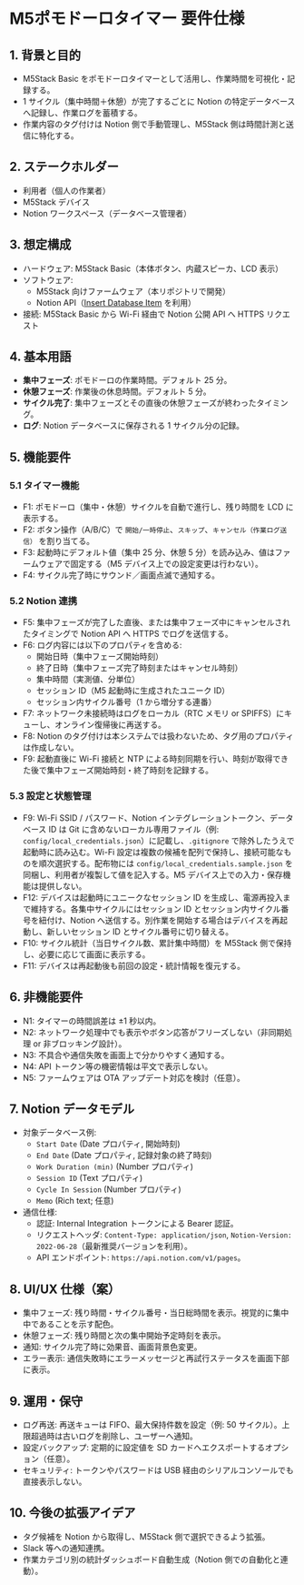 ﻿# M5ポモドーロタイマー 要件仕様

## 1. 背景と目的
- M5Stack Basic をポモドーロタイマーとして活用し、作業時間を可視化・記録する。
- 1 サイクル（集中時間＋休憩）が完了するごとに Notion の特定データベースへ記録し、作業ログを蓄積する。
- 作業内容のタグ付けは Notion 側で手動管理し、M5Stack 側は時間計測と送信に特化する。

## 2. ステークホルダー
- 利用者（個人の作業者）
- M5Stack デバイス
- Notion ワークスペース（データベース管理者）

## 3. 想定構成
- ハードウェア: M5Stack Basic（本体ボタン、内蔵スピーカ、LCD 表示）
- ソフトウェア:
  - M5Stack 向けファームウェア（本リポジトリで開発）
  - Notion API（[Insert Database Item](https://developers.notion.com/reference/post-page) を利用）
- 接続: M5Stack Basic から Wi-Fi 経由で Notion 公開 API へ HTTPS リクエスト

## 4. 基本用語
- **集中フェーズ**: ポモドーロの作業時間。デフォルト 25 分。
- **休憩フェーズ**: 作業後の休息時間。デフォルト 5 分。
- **サイクル完了**: 集中フェーズとその直後の休憩フェーズが終わったタイミング。
- **ログ**: Notion データベースに保存される 1 サイクル分の記録。

## 5. 機能要件
### 5.1 タイマー機能
- F1: ポモドーロ（集中・休憩）サイクルを自動で進行し、残り時間を LCD に表示する。
- F2: ボタン操作（A/B/C）で `開始/一時停止`、`スキップ`、`キャンセル（作業ログ送信）` を割り当てる。
- F3: 起動時にデフォルト値（集中 25 分、休憩 5 分）を読み込み、値はファームウェアで固定する（M5 デバイス上での設定変更は行わない）。
- F4: サイクル完了時にサウンド／画面点滅で通知する。

### 5.2 Notion 連携
- F5: 集中フェーズが完了した直後、または集中フェーズ中にキャンセルされたタイミングで Notion API へ HTTPS でログを送信する。
- F6: ログ内容には以下のプロパティを含める:
  - 開始日時（集中フェーズ開始時刻）
  - 終了日時（集中フェーズ完了時刻またはキャンセル時刻）
  - 集中時間（実測値、分単位）
  - セッション ID（M5 起動時に生成されたユニーク ID）
  - セッション内サイクル番号（1 から増分する連番）
- F7: ネットワーク未接続時はログをローカル（RTC メモリ or SPIFFS）にキューし、オンライン復帰後に再送する。
- F8: Notion のタグ付けは本システムでは扱わないため、タグ用のプロパティは作成しない。
- F9: 起動直後に Wi-Fi 接続と NTP による時刻同期を行い、時刻が取得できた後で集中フェーズ開始時刻・終了時刻を記録する。

### 5.3 設定と状態管理
- F9: Wi-Fi SSID / パスワード、Notion インテグレーショントークン、データベース ID は Git に含めないローカル専用ファイル（例: `config/local_credentials.json`）に記載し、`.gitignore` で除外したうえで起動時に読み込む。Wi-Fi 設定は複数の候補を配列で保持し、接続可能なものを順次選択する。配布物には `config/local_credentials.sample.json` を同梱し、利用者が複製して値を記入する。M5 デバイス上での入力・保存機能は提供しない。
- F12: デバイスは起動時にユニークなセッション ID を生成し、電源再投入まで維持する。各集中サイクルにはセッション ID とセッション内サイクル番号を紐付け、Notion へ送信する。別作業を開始する場合はデバイスを再起動し、新しいセッション ID とサイクル番号に切り替える。
- F10: サイクル統計（当日サイクル数、累計集中時間）を M5Stack 側で保持し、必要に応じて画面に表示する。
- F11: デバイスは再起動後も前回の設定・統計情報を復元する。

## 6. 非機能要件
- N1: タイマーの時間誤差は ±1 秒以内。
- N2: ネットワーク処理中でも表示やボタン応答がフリーズしない（非同期処理 or 非ブロッキング設計）。
- N3: 不具合や通信失敗を画面上で分かりやすく通知する。
- N4: API トークン等の機密情報は平文で表示しない。
- N5: ファームウェアは OTA アップデート対応を検討（任意）。

## 7. Notion データモデル
- 対象データベース例:
  - `Start Date` (Date プロパティ, 開始時刻)
  - `End Date` (Date プロパティ, 記録対象の終了時刻)
  - `Work Duration (min)` (Number プロパティ)
  - `Session ID` (Text プロパティ)
  - `Cycle In Session` (Number プロパティ)
  - `Memo` (Rich text; 任意)
- 通信仕様:
  - 認証: Internal Integration トークンによる Bearer 認証。
  - リクエストヘッダ: `Content-Type: application/json`, `Notion-Version: 2022-06-28`（最新推奨バージョンを利用）。
  - API エンドポイント: `https://api.notion.com/v1/pages`。

## 8. UI/UX 仕様（案）
- 集中フェーズ: 残り時間・サイクル番号・当日総時間を表示。視覚的に集中中であることを示す配色。
- 休憩フェーズ: 残り時間と次の集中開始予定時刻を表示。
- 通知: サイクル完了時に効果音、画面背景色変更。
- エラー表示: 通信失敗時にエラーメッセージと再試行ステータスを画面下部に表示。

## 9. 運用・保守
- ログ再送: 再送キューは FIFO、最大保持件数を設定（例: 50 サイクル）。上限超過時は古いログを削除し、ユーザーへ通知。
- 設定バックアップ: 定期的に設定値を SD カードへエクスポートするオプション（任意）。
- セキュリティ: トークンやパスワードは USB 経由のシリアルコンソールでも直接表示しない。

## 10. 今後の拡張アイデア
- タグ候補を Notion から取得し、M5Stack 側で選択できるよう拡張。
- Slack 等への通知連携。
- 作業カテゴリ別の統計ダッシュボード自動生成（Notion 側での自動化と連動）。


